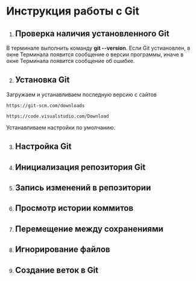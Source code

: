 # Инструкция работы с Git
1. ## Проверка наличия установленного Git

В терминале выполнить команду **git --version**.
 Если Git устиановлен, в окне Терминала появится сообщение о версии программы, иначе в окне Терминала появится сообщение об ошибке.

2. ## Установка Git

Загружаем и устанавливаем последную версию с сайтов

```
https://git-scm.com/downloads

https://code.visualstudio.com/Download

```
Устанавливаем настройки по умолчанию.

3. ## Настройка Git
4. ## Инициализация репозитория Git
5. ## Запись изменений в репозитории
6. ## Просмотр истории коммитов
7. ## Перемещение между сохранениями 
8. ## Игнорирование файлов 
9. ## Создание веток в Git
